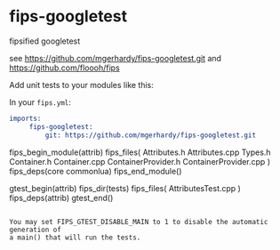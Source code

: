 fips-googletest
===============

fipsified googletest

see https://github.com/mgerhardy/fips-googletest.git and https://github.com/floooh/fips

Add unit tests to your modules like this:

In your `fips.yml`:
```cmake
imports:
     fips-googletest:
         git: https://github.com/mgerhardy/fips-googletest.git
```
fips_begin_module(attrib)
	fips_files(
		Attributes.h Attributes.cpp
		Types.h
		Container.h Container.cpp
		ContainerProvider.h ContainerProvider.cpp
	)
	fips_deps(core commonlua)
fips_end_module()

gtest_begin(attrib)
	fips_dir(tests)
	fips_files(
		AttributesTest.cpp
	)
	fips_deps(attrib)
gtest_end()
```

You may set FIPS_GTEST_DISABLE_MAIN to 1 to disable the automatic generation of
a main() that will run the tests.
